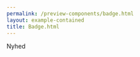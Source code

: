 ```yaml
--- 
permalink: /preview-components/badge.html
layout: example-contained 
title: Badge.html
---
```

<label class="badge badge-large">Nyhed</label>